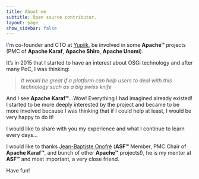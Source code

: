 ```yaml
---
title: About me
subtitle: Open source contributor.
layout: page
show_sidebar: false
---
```


I'm co-founder and CTO at [Yupiik](https://www.yupiik.com), be involved in some **Apache™** projects (PMC of **Apache Karaf**, **Apache Shiro**, **Apache Unomi**). 

It’s in 2015 that I started to have an interest about OSGi technology and after many PoC, I was thinking:

> *It would be great if a platform can help users to deal with this technology such as a big swiss knife*

And I see **Apache Karaf™**…Wow! Everything I had imagined already existed! I started to be more deeply interested by the project and became to be more involved because I was thinking that if I could help at least, I would be very happy to do it!

I would like to share with you my experience and what I continue to learn every days…

I would like to thanks [Jean-Baptiste Onofré](http://blog.nanthrax.net) (**ASF™** Member, PMC Chair of **Apache Karaf™**, and bunch of other **Apache™** projects!), he is my mentor at **ASF™** and most important, a very close friend.

Have fun!
